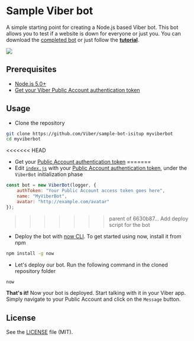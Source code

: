 # Sample Viber bot

A simple starting point for creating a Node.js based Viber bot. This bot allows you to test if a website is down for everyone or just you.
You can download the [completed bot](https://github.com/Viber/sample-bot-isitup/archive/master.zip) or just follow the [**tutorial**](docs/TUTORIAL.md).

![][1]

## Prerequisites

* [Node.js 5.0+](http://nodejs.org)
* [Get your Viber Public Account authentication token](https://developers.viber.com/docs/general/getting-started-with-bots/)

## Usage

* Clone the repository

```bash
git clone https://github.com/Viber/sample-bot-isitup myviberbot
cd myviberbot
```

<<<<<<< HEAD
* Get your [Public Account authentication token](https://developers.viber.com/docs/general/getting-started-with-bots/)
=======
* Edit [`index.js`](src/index.js) with your [Public Account authentication token](https://developers.viber.com/public-accounts/index.html#authentication-token), under the `ViberBot` initialization phase

```javascript
const bot = new ViberBot(logger, {
    authToken: "Your Public Account access token goes here",
    name: "MyViberBot",
    avatar: "http://example.com/avatar"
});
```
>>>>>>> parent of 6630b87... Add deploy script for the bot

* Deploy the bot with [now CLI](https://zeit.co/now/). To get started using now, install it from npm

```bash
npm install -g now
```

* Let's deploy our bot. Run the following command in the cloned repository folder

```bash
now
```

**That's it!** Now your bot is deployed. Start talking with it in your Viber app. Simply navigate to your Public Account and click on the `Message` button.

## License

See the [LICENSE](LICENSE.md) file (MIT).

[1]: output.gif

